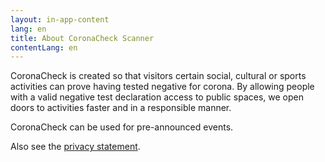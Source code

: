 ```yaml
---
layout: in-app-content
lang: en
title: About CoronaCheck Scanner 
contentLang: en
---
```

CoronaCheck is created so that visitors certain social, cultural or sports activities can prove having tested negative for corona. By allowing people with a valid negative test declaration access to public spaces, we open doors to activities faster and in a responsible manner. 

CoronaCheck can be used for pre-announced events.

Also see the [privacy statement](/en/privacy-in-app). 
